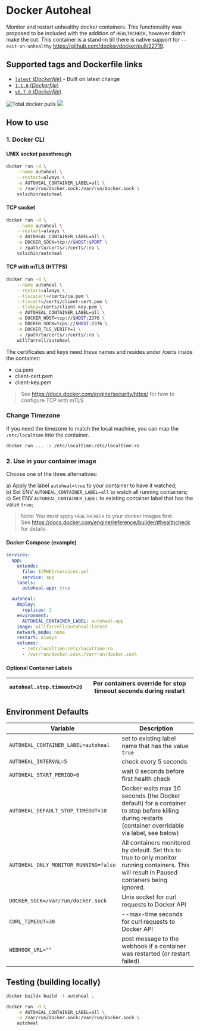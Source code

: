 # Docker Autoheal

Monitor and restart unhealthy docker containers. 
This functionality was proposed to be included with the addition of `HEALTHCHECK`, however didn't make the cut.
This container is a stand-in till there is native support for `--exit-on-unhealthy` https://github.com/docker/docker/pull/22719.

## Supported tags and Dockerfile links
- [`latest` (*Dockerfile*)](https://github.com/willfarrell/docker-autoheal/blob/main/Dockerfile) - Built on latest change
- [`1.1.0` (*Dockerfile*)](https://github.com/willfarrell/docker-autoheal/blob/1.1.0/Dockerfile)
- [`v0.7.0` (*Dockerfile*)](https://github.com/willfarrell/docker-autoheal/blob/v0.7.0/Dockerfile)


![](https://img.shields.io/docker/pulls/willfarrell/autoheal "Total docker pulls") [![](https://images.microbadger.com/badges/image/willfarrell/autoheal.svg)](http://microbadger.com/images/willfarrell/autoheal "Docker layer breakdown")

## How to use

### 1. Docker CLI
#### UNIX socket passthrough
```bash
docker run -d \
    --name autoheal \
    --restart=always \
    -e AUTOHEAL_CONTAINER_LABEL=all \
    -v /var/run/docker.sock:/var/run/docker.sock \
    volschin/autoheal
```
#### TCP socket 
```bash
docker run -d \
    --name autoheal \
    --restart=always \
    -e AUTOHEAL_CONTAINER_LABEL=all \
    -e DOCKER_SOCK=tcp://$HOST:$PORT \
    -v /path/to/certs/:/certs/:ro \
    volschin/autoheal
```
#### TCP with mTLS (HTTPS)
```bash
docker run -d \
    --name autoheal \
    --restart=always \
    --tlscacert=/certs/ca.pem \
    --tlscert=/certs/client-cert.pem \
    --tlskey=/certs/client-key.pem \
    -e AUTOHEAL_CONTAINER_LABEL=all \
    -e DOCKER_HOST=tcp://$HOST:2376 \
    -e DOCKER_SOCK=tcps://$HOST:2376 \
    -e DOCKER_TLS_VERIFY=1 \
    -v /path/to/certs/:/certs/:ro \
    willfarrell/autoheal
```
The certificates and keys need these names and resides under /certs inside the container:
* ca.pem
* client-cert.pem
* client-key.pem

> See https://docs.docker.com/engine/security/https/ for how to configure TCP with mTLS

### Change Timezone
If you need the timezone to match the local machine, you can map the `/etc/localtime` into the container.
```bash
docker run ... -v /etc/localtime:/etc/localtime:ro
```

### 2. Use in your container image
Choose one of the three alternatives:

a) Apply the label `autoheal=true` to your container to have it watched;<br/>
b) Set ENV `AUTOHEAL_CONTAINER_LABEL=all` to watch all running containers;<br/>
c) Set ENV `AUTOHEAL_CONTAINER_LABEL` to existing container label that has the value `true`;<br/>

> Note: You must apply `HEALTHCHECK` to your docker images first.<br/>
> See https://docs.docker.com/engine/reference/builder/#healthcheck for details.

#### Docker Compose (example)
```yaml
services:
  app:
    extends:
      file: ${PWD}/services.yml
      service: app
    labels:
      autoheal-app: true

  autoheal:
    deploy:
      replicas: 1
    environment:
      AUTOHEAL_CONTAINER_LABEL: autoheal-app
    image: willfarrell/autoheal:latest
    network_mode: none
    restart: always
    volumes:
      - /etc/localtime:/etc/localtime:ro
      - /var/run/docker.sock:/var/run/docker.sock
```

#### Optional Container Labels
|`autoheal.stop.timeout=20`            |Per containers override for stop timeout seconds during restart|
| --- | --- |

## Environment Defaults
|Variable                              |Description|
| --- | --- |
|`AUTOHEAL_CONTAINER_LABEL=autoheal`   |set to existing label name that has the value `true`|
|`AUTOHEAL_INTERVAL=5`                 |check every 5 seconds|
|`AUTOHEAL_START_PERIOD=0`             |wait 0 seconds before first health check|
|`AUTOHEAL_DEFAULT_STOP_TIMEOUT=10`    |Docker waits max 10 seconds (the Docker default) for a container to stop before killing during restarts (container overridable via label, see below)|
|`AUTOHEAL_ONLY_MONITOR_RUNNING=false` |All containers monitored by default. Set this to true to only monitor running containers. This will result in Paused contaners being ignored.|
|`DOCKER_SOCK=/var/run/docker.sock`    |Unix socket for curl requests to Docker API|
|`CURL_TIMEOUT=30`                     |--max-time seconds for curl requests to Docker API|
|`WEBHOOK_URL=""`                      |post message to the webhook if a container was restarted (or restart failed)|

## Testing (building locally)
```bash
docker buildx build -t autoheal .

docker run -d \
    -e AUTOHEAL_CONTAINER_LABEL=all \
    -v /var/run/docker.sock:/var/run/docker.sock \
    autoheal
```
